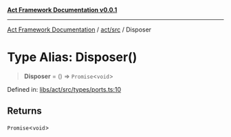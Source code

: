 [**Act Framework Documentation v0.0.1**](README.md)

***

[Act Framework Documentation](README.md) / [act/src](act.src.md) / Disposer

# Type Alias: Disposer()

> **Disposer** = () => `Promise`\<`void`\>

Defined in: [libs/act/src/types/ports.ts:10](https://github.com/Rotorsoft/act-root/blob/62fab56d51bbe483c1ba64b9cb3720e282a9a947/libs/act/src/types/ports.ts#L10)

## Returns

`Promise`\<`void`\>
